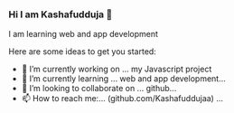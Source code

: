 ### Hi I am Kashafudduja 👋
I am learning web and app development 

Here are some ideas to get you started:

- 🔭 I’m currently working on ... my Javascript project
- 🌱 I’m currently learning ... web and app development...
- 👯 I’m looking to collaborate on ... github...
- 📫 How to reach me:... (github.com/Kashafuddujaa) ...



